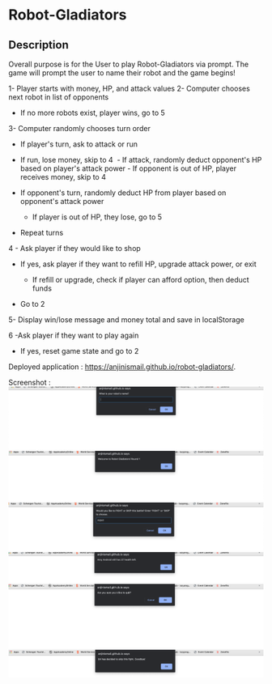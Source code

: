 # Robot-Gladiators

## Description ##
Overall purpose is for the User to play Robot-Gladiators via prompt. The game will prompt the user to name their robot and the game begins!

1- Player starts with money, HP, and attack values
2- Computer chooses next robot in list of opponents

- If no more robots exist, player wins, go to 5

3- Computer randomly chooses turn order

- If player's turn, ask to attack or run
  ​
- If run, lose money, skip to 4
  ​ - If attack, randomly deduct opponent's HP based on player's attack power - If opponent is out of HP, player receives money, skip to 4
  ​
- If opponent's turn, randomly deduct HP from player based on opponent's attack power

  - If player is out of HP, they lose, go to 5

- Repeat turns

4 - Ask player if they would like to shop

- If yes, ask player if they want to refill HP, upgrade attack power, or exit

  - If refill or upgrade, check if player can afford option, then deduct funds

- Go to 2

5- Display win/lose message and money total and save in localStorage

6 -Ask player if they want to play again

- If yes, reset game state and go to 2

Deployed application : https://anjinismail.github.io/robot-gladiators/.

Screenshot :
<img src = "https://github.com/AnjinIsmail/robot-gladiators/blob/master/img/screenshot1.png">
<img src = "https://github.com/AnjinIsmail/robot-gladiators/blob/master/img/screenshot2.png">
<img src = "https://github.com/AnjinIsmail/robot-gladiators/blob/master/img/screenshot3.png">
<img src ="https://github.com/AnjinIsmail/robot-gladiators/blob/master/img/screenshot4.png" >
<img src = "https://github.com/AnjinIsmail/robot-gladiators/blob/master/img/screenshot5.png" >
<img src ="https://github.com/AnjinIsmail/robot-gladiators/blob/master/img/screenshot6.png" >

